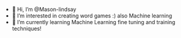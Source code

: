 - 👋 Hi, I’m @Mason-lindsay
- 👀 I’m interested in creating word games :) also Machine learning
- 🌱 I’m currently learning Machine Learning fine tuning and training techniques!

<!---
Mason-lindsay/Mason-lindsay is a ✨ special ✨ repository because its `README.md` (this file) appears on your GitHub profile.
You can click the Preview link to take a look at your changes.
--->
